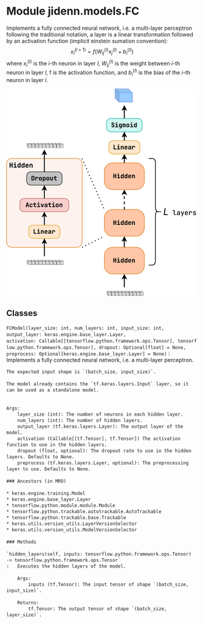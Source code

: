 Module jidenn.models.FC
=======================
Implements a fully connected neural network, i.e. a multi-layer perceptron following the traditional notation,
a layer is a linear transformation followed by an activation function (implicit einstein sumation convention):
$$ x^{(l+1)}_i = f(W^{(l)}_{ij} x^{(l)}_j + b^{(l)}_i) $$
where $x^{(l)}_i$ is the $i$-th neuron in layer $l$, $W^{(l)}_{ij}$ is the weight between $i$-th neuron in layer $l$, 
f is the activation function, and $b^{(l)}_i$ is the bias of the $i$-th neuron in layer $l$.

![FC](../../../diagrams/fc.png)

Classes
-------

`FCModel(layer_size: int, num_layers: int, input_size: int, output_layer: keras.engine.base_layer.Layer, activation: Callable[[tensorflow.python.framework.ops.Tensor], tensorflow.python.framework.ops.Tensor], dropout: Optional[float] = None, preprocess: Optional[keras.engine.base_layer.Layer] = None)`
:   Implements a fully connected neural network, i.e. a multi-layer perceptron.
    
    The expected input shape is `(batch_size, input_size)`.
    
    The model already contains the `tf.keras.layers.Input` layer, so it can be used as a standalone model.
    
    
    Args:
        layer_size (int): The number of neurons in each hidden layer.
        num_layers (int): The number of hidden layers.
        output_layer (tf.keras.layers.Layer): The output layer of the model.
        activation (Callable[[tf.Tensor], tf.Tensor]) The activation function to use in the hidden layers.
        dropout (float, optional): The dropout rate to use in the hidden layers. Defaults to None.
        preprocess (tf.keras.layers.Layer, optional): The preprocessing layer to use. Defaults to None.

    ### Ancestors (in MRO)

    * keras.engine.training.Model
    * keras.engine.base_layer.Layer
    * tensorflow.python.module.module.Module
    * tensorflow.python.trackable.autotrackable.AutoTrackable
    * tensorflow.python.trackable.base.Trackable
    * keras.utils.version_utils.LayerVersionSelector
    * keras.utils.version_utils.ModelVersionSelector

    ### Methods

    `hidden_layers(self, inputs: tensorflow.python.framework.ops.Tensor) ‑> tensorflow.python.framework.ops.Tensor`
    :   Executes the hidden layers of the model.
        
        Args:
            inputs (tf.Tensor): The input tensor of shape `(batch_size, input_size)`.
        
        Returns:
            tf.Tensor: The output tensor of shape `(batch_size, layer_size)`.